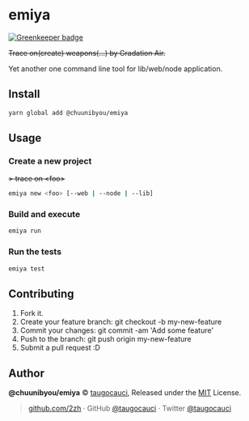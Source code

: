 # emiya

[![Greenkeeper badge](https://badges.greenkeeper.io/2zH/emiya.svg)](https://greenkeeper.io/)

~~Trace on(create) weapons(...) by Gradation Air.~~

Yet another one command line tool for lib/web/node application.

## Install

```sh
yarn global add @chuunibyou/emiya
```

## Usage

### Create a new project

~~> trace on \<foo>~~

```sh
emiya new <foo> [--web | --node | --lib]
```

### Build and execute

```sh
emiya run
```

### Run the tests

```sh
emiya test
```

## Contributing

1. Fork it.
2. Create your feature branch: git checkout -b my-new-feature
3. Commit your changes: git commit -am 'Add some feature'
4. Push to the branch: git push origin my-new-feature
5. Submit a pull request :D

## Author

**@chuunibyou/emiya** © [taugocauci](https://github.com/2zh), Released under the [MIT](./LICENSE) License.

> [github.com/2zh](https://github.com/2zh) · GitHub [@taugocauci](https://github.com/2zh) · Twitter [@taugocauci](https://twitter.com/taugocauci)
